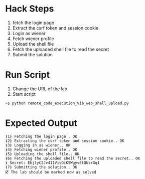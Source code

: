 # Hack Steps

1. fetch the login page
2. Extract the csrf token and session cookie
3. Login as wiener
4. Fetch wiener profile
5. Upload the shell file
6. Fetch the uploaded shell file to read the secret
7. Submit the solution 


# Run Script

1. Change the URL of the lab
2. Start script

```
~$ python remote_code_execution_via_web_shell_upload.py
```

# Expected Output

```
⦗1⦘ Fetching the login page.. OK
⦗2⦘ Extracting the csrf token and session cookie.. OK
⦗3⦘ Logging in as wiener.. OK
⦗4⦘ Fetching wiener profile.. OK
⦗5⦘ Uploading the shell file.. OK
⦗6⦘ Fetching the uploaded shell file to read the secret.. OK
❯ Secret: EbjlyC2Jv4I1VisOiK5WgyvEtQUsrGq1
⦗7⦘ Submitting the solution.. OK
🗹 The lab should be marked now as solved
```
